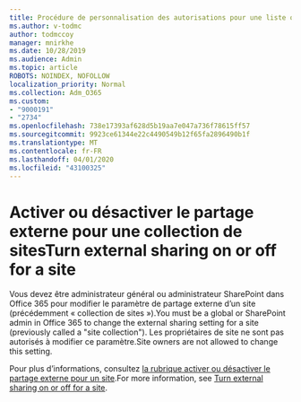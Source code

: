 ```yaml
---
title: Procédure de personnalisation des autorisations pour une liste ou une bibliothèque SharePoint
ms.author: v-todmc
author: todmccoy
manager: mnirkhe
ms.date: 10/28/2019
ms.audience: Admin
ms.topic: article
ROBOTS: NOINDEX, NOFOLLOW
localization_priority: Normal
ms.collection: Adm_O365
ms.custom:
- "9000191"
- "2734"
ms.openlocfilehash: 738e17393af628d5b19aa7e047a736f78615ff57
ms.sourcegitcommit: 9923ce61344e22c4490549b12f65fa2896490b1f
ms.translationtype: MT
ms.contentlocale: fr-FR
ms.lasthandoff: 04/01/2020
ms.locfileid: "43100325"
---
```

# <a name="turn-external-sharing-on-or-off-for-a-site"></a><span data-ttu-id="9e615-102">Activer ou désactiver le partage externe pour une collection de sites</span><span class="sxs-lookup"><span data-stu-id="9e615-102">Turn external sharing on or off for a site</span></span>

<span data-ttu-id="9e615-103">Vous devez être administrateur général ou administrateur SharePoint dans Office 365 pour modifier le paramètre de partage externe d’un site (précédemment « collection de sites »).</span><span class="sxs-lookup"><span data-stu-id="9e615-103">You must be a global or SharePoint admin in Office 365 to change the external sharing setting for a site (previously called a "site collection").</span></span> <span data-ttu-id="9e615-104">Les propriétaires de site ne sont pas autorisés à modifier ce paramètre.</span><span class="sxs-lookup"><span data-stu-id="9e615-104">Site owners are not allowed to change this setting.</span></span> 

<span data-ttu-id="9e615-105">Pour plus d’informations, consultez [la rubrique activer ou désactiver le partage externe pour un site](https://docs.microsoft.com/sharepoint/change-external-sharing-site).</span><span class="sxs-lookup"><span data-stu-id="9e615-105">For more information, see [Turn external sharing on or off for a site](https://docs.microsoft.com/sharepoint/change-external-sharing-site).</span></span>
